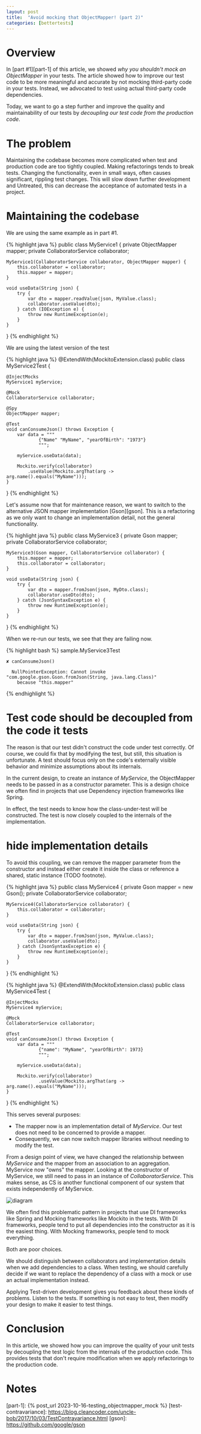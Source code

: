 ```yaml
---
layout: post
title:  "Avoid mocking that ObjectMapper! (part 2)"
categories: [bettertests]
---
```


# Overview

In [part #1][part-1] of this article, we showed _why you shouldn't mock an ObjectMapper_ in your tests.
The article showed how to improve our test code to be more meaningful and accurate by not
mocking third-party code in your tests. Instead, we advocated to test using actual third-party code dependencies.


Today, we want to go a step further and improve the quality and maintainability of our tests by _decoupling
our test code from the production code_.

# The problem

Maintaining the codebase becomes more complicated when test and production code are too tightly coupled.
Making refactorings tends to break tests. Changing the functionality, even in small ways, often causes
significant, rippling test changes. This will slow down further development and
Untreated, this can decrease the acceptance of automated tests in a project.

# Maintaining the codebase

We are using the same example as in part #1.

{% highlight java %}
public class MyService1 {
private ObjectMapper mapper;
private CollaboratorService collaborator;

    MyService1(CollaboratorService collaborator, ObjectMapper mapper) {
        this.collaborator = collaborator;
        this.mapper = mapper;
    }

    void useData(String json) {
        try {
            var dto = mapper.readValue(json, MyValue.class);
            collaborator.useValue(dto);
        } catch (IOException e) {
            throw new RuntimeException(e);
        }
    }
}
{% endhighlight %}

We are using the latest version of the test

{% highlight java %}
@ExtendWith(MockitoExtension.class)
public class MyService2Test {

    @InjectMocks
    MyService1 myService;

    @Mock
    CollaboratorService collaborator;

    @Spy
    ObjectMapper mapper;

    @Test
    void canConsumeJson() throws Exception {
        var data = """
                {"Name" "MyName", "yearOfBirth": "1973"}
                """;

        myService.useData(data);

        Mockito.verify(collaborator)
            .useValue(Mockito.argThat(arg -> arg.name().equals("MyName")));
    }
}
{% endhighlight %}

Let's assume now that for maintenance reason, we want to switch to the alternative JSON mapper implementation [Gson][gson].
This is a refactoring as we only want to change an implementation detail, not the general functionality.

{% highlight java %}
public class MyService3 {
private Gson mapper;
private CollaboratorService collaborator;

    MyService3(Gson mapper, CollaboratorService collaborator) {
        this.mapper = mapper;
        this.collaborator = collaborator;
    }

    void useData(String json) {
        try {
            var dto = mapper.fromJson(json, MyDto.class);
            collaborator.useDto(dto);
        } catch (JsonSyntaxException e) {
            throw new RuntimeException(e);
        }
    }
}
{% endhighlight %}

When we re-run our tests, we see that they are failing now.

{% highlight bash %}
sample.MyService3Test

    ✘ canConsumeJson()

      NullPointerException: Cannot invoke "com.google.gson.Gson.fromJson(String, java.lang.Class)"
        because "this.mapper"
{% endhighlight %}

# Test code should be decoupled from the code it tests

The reason is that our test didn't construct the code under test correctly.
Of course, we could fix that by modifying the test, but still, this situation is unfortunate.
A test should focus only on the code's externally visible behavior and minimize assumptions about its internals.

In the current design, to create an instance of _MyService_, the ObjectMapper needs to be passed in as a constructor parameter.
This is a design choice we often find in projects that use Dependency injection frameworks like Spring.

In effect, the test needs to know how the class-under-test will be constructed.
The test is now closely coupled to the internals of the implementation.

# hide implementation details

To avoid this coupling, we can remove the mapper parameter from the constructor and instead either create it inside the class
or reference a shared, static instance (TODO footnote).

{% highlight java %}
public class MyService4 {
private Gson mapper = new Gson();
private CollaboratorService collaborator;

    MyService4(CollaboratorService collaborator) {
        this.collaborator = collaborator;
    }

    void useData(String json) {
        try {
            var dto = mapper.fromJson(json, MyValue.class);
            collaborator.useValue(dto);
        } catch (JsonSyntaxException e) {
            throw new RuntimeException(e);
        }
    }
}
{% endhighlight %}

{% highlight java %}
@ExtendWith(MockitoExtension.class)
public class MyService4Test {

    @InjectMocks
    MyService4 myService;

    @Mock
    CollaboratorService collaborator;

    @Test
    void canConsumeJson() throws Exception {
        var data = """
                {"name": "MyName", "yearOfBirth": 1973}
                """;

        myService.useData(data);

        Mockito.verify(collaborator)
                .useValue(Mockito.argThat(arg -> arg.name().equals("MyName")));
    }
}
{% endhighlight %}

This serves several purposes:
* The mapper now is an implementation detail of _MyService_. Our test does not need to be concerned to provide a mapper.
* Consequently, we can now switch mapper libraries without needing to modify the test.

From a design point of view, we have changed the relationship between _MyService_ and the mapper from an association to an aggregation. MyService now "owns" the mapper.
Looking at the constructor of MyService, we still need to pass in an instance of _CollaboratorService_. This makes sense, as CS is another functional component of our system
that exists independently of MyService.

![diagram](/assets/plantuml/testing_objectmapper_constructor/diagram.png)

We often find this problematic pattern in projects that use DI frameworks like Spring and Mocking frameworks like Mockito in the tests.
With DI frameworks, people tend to put all dependencies into the constructor as it is the easiest thing.
With Mocking frameworks, people tend to mock everything.

Both are poor choices.

We should distinguish between collaborators and implementation details when we add dependencies to a class. When testing, we should carefully decide
if we want to replace the dependency of a class with a mock or use an actual implementation instead.

Applying Test-driven development gives you feedback about these kinds of problems. Listen to the tests. If something is not easy to test, then modify your design
to make it easier to test things.

# Conclusion

In this article, we showed how you can improve the quality of your unit tests by
decoupling the test logic from the internals of the production code.
This provides tests that don't require modification when we apply refactorings to the production code.

# Notes

[part-1]: {% post_url 2023-10-16-testing_objectmapper_mock %}
[test-contravariance]: https://blog.cleancoder.com/uncle-bob/2017/10/03/TestContravariance.html
[gson]: https://github.com/google/gson
